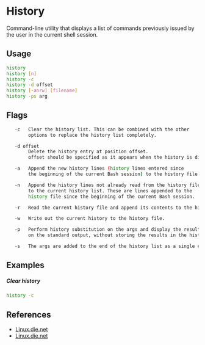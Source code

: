 # History

Command-line utility that displays a list of commands previously issued by the user in the current shell session.

## Usage

```bash
history
history [n]
history -c
history -d offset
history [-anrw] [filename]
history -ps arg
```

## Flags

```bash
   -c   Clear the history list. This can be combined with the other
        options to replace the history list completely.

   -d offset
        Delete the history entry at position offset.
        offset should be specified as it appears when the history is displayed.

   -a   Append the new history lines (history lines entered since
        the beginning of the current Bash session) to the history file.

   -n   Append the history lines not already read from the history file
        to the current history list. These are lines appended to the
        history file since the beginning of the current Bash session.

   -r   Read the current history file and append its contents to the history list.

   -w   Write out the current history to the history file.

   -p   Perform history substitution on the args and display the result
        on the standard output, without storing the results in the history list.

   -s   The args are added to the end of the history list as a single entry.
```

## Examples

##### Clear history

```bash
history -c
```

## References

- [Linux.die.net](https://linux.die.net/Linux-CLI/x1712.htm)
- [Linux.die.net](https://linux.die.net/man/3/history)
